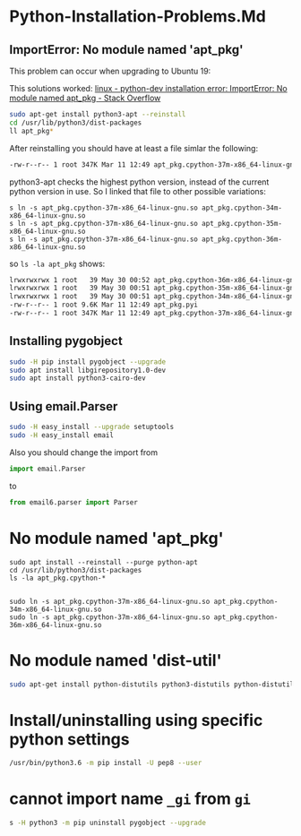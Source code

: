 # Python-Installation-Problems.Md                                               

## ImportError: No module named 'apt_pkg'
This problem can occur when upgrading to Ubuntu 19:

This solutions worked: 
[linux - python-dev installation error: ImportError: No module named apt_pkg - Stack Overflow][LPDIEINMNASO]

``` sh
sudo apt-get install python3-apt --reinstall
cd /usr/lib/python3/dist-packages
ll apt_pkg*
```
After reinstalling you should have at least a file simlar the following:
``` sh
-rw-r--r-- 1 root 347K Mar 11 12:49 apt_pkg.cpython-37m-x86_64-linux-gnu.so
```
python3-apt checks the highest python version, instead of the current python version in use. So I linked that file to other possible variations:
```
s ln -s apt_pkg.cpython-37m-x86_64-linux-gnu.so apt_pkg.cpython-34m-x86_64-linux-gnu.so
s ln -s apt_pkg.cpython-37m-x86_64-linux-gnu.so apt_pkg.cpython-35m-x86_64-linux-gnu.so
s ln -s apt_pkg.cpython-37m-x86_64-linux-gnu.so apt_pkg.cpython-36m-x86_64-linux-gnu.so
```
so `ls -la apt_pkg` shows:
``` sh
lrwxrwxrwx 1 root   39 May 30 00:52 apt_pkg.cpython-36m-x86_64-linux-gnu.so -> apt_pkg.cpython-37m-x86_64-linux-gnu.so
lrwxrwxrwx 1 root   39 May 30 00:51 apt_pkg.cpython-35m-x86_64-linux-gnu.so -> apt_pkg.cpython-37m-x86_64-linux-gnu.so
lrwxrwxrwx 1 root   39 May 30 00:51 apt_pkg.cpython-34m-x86_64-linux-gnu.so -> apt_pkg.cpython-37m-x86_64-linux-gnu.so
-rw-r--r-- 1 root 9.6K Mar 11 12:49 apt_pkg.pyi
-rw-r--r-- 1 root 347K Mar 11 12:49 apt_pkg.cpython-37m-x86_64-linux-gnu.so
```

##  Installing pygobject
``` bash                                                                          
sudo -H pip install pygobject --upgrade
sudo apt install libgirepository1.0-dev
sudo apt install python3-cairo-dev
```                                                                              

## Using email.Parser
``` bash
sudo -H easy_install --upgrade setuptools
sudo -H easy_install email
```
Also you should change the import from
``` python
import email.Parser
```
to
``` python
from email6.parser import Parser
```

# No module named 'apt_pkg' 
```
sudo apt install --reinstall --purge python-apt
cd /usr/lib/python3/dist-packages
ls -la apt_pkg.cpython-*


sudo ln -s apt_pkg.cpython-37m-x86_64-linux-gnu.so apt_pkg.cpython-34m-x86_64-linux-gnu.so
sudo ln -s apt_pkg.cpython-37m-x86_64-linux-gnu.so apt_pkg.cpython-36m-x86_64-linux-gnu.so
```
# No module named 'dist-util'
``` sh
sudo apt-get install python-distutils python3-distutils python-distutils-extra
```

# Install/uninstalling using specific python settings
``` sh
/usr/bin/python3.6 -m pip install -U pep8 --user 
```

# cannot import name `_gi` from `gi`
``` sh
s -H python3 -m pip uninstall pygobject --upgrade
```

[LPDIEINMNASO]: https://stackoverflow.com/a/36232975/161312